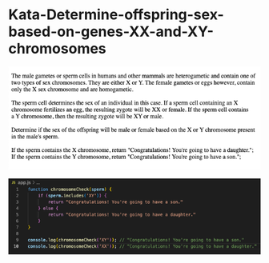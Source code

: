 # Kata-Determine-offspring-sex-based-on-genes-XX-and-XY-chromosomes

![screen image](pic.png)

![code image](code.png)